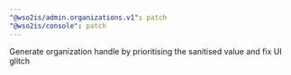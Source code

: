 ```yaml
---
"@wso2is/admin.organizations.v1": patch
"@wso2is/console": patch
---
```


Generate organization handle by prioritising the sanitised value and fix UI glitch
